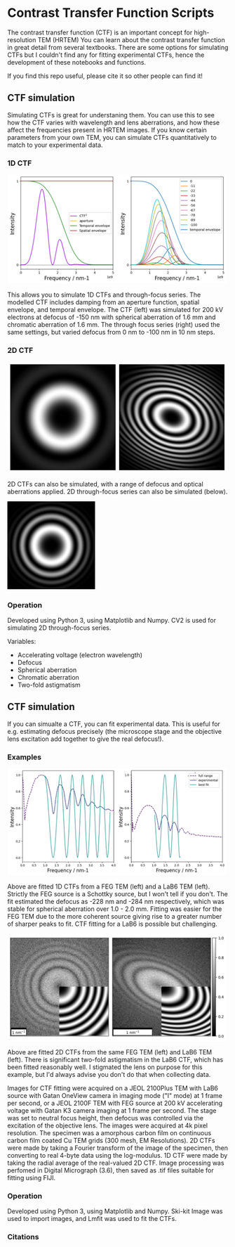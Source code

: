 # Contrast Transfer Function Scripts

The contrast transfer function (CTF) is an important concept for high-resolution TEM (HRTEM) You can learn about the contrast transfer function in great detail from several textbooks. There are some options for simulating CTFs but I couldn't find any for fitting experimental CTFs, hence the development of these notebooks and functions.

If you find this repo useful, please cite it so other people can find it! 

## CTF simulation

Simulating CTFs is great for understaning them. You can use this to see how the CTF varies with wavelength and lens aberrations, and how these affect the frequencies present in HRTEM images. If you know certain parameters from your own TEM, you can simulate CTFs quantitatively to match to your experimental data. 

### 1D CTF

<img src="https://github.com/benweare/EM_scripts/blob/main/assets/images/1d.png" alt="1d CTFs" width=500 /> 

This allows you to simulate 1D CTFs and through-focus series. The modelled CTF includes damping from an aperture function, spatial envelope, and temporal envelope. The CTF (left) was simulated for 200 kV electrons at defocus of -150 nm with spherical aberration of 1.6 mm and chromatic aberration of 1.6 mm. The through focus series (right) used the same settings, but varied defocus from 0 nm to -100 nm in 10 nm steps. 

### 2D CTF

<img src="https://github.com/benweare/EM_scripts/blob/main/assets/images/2d.png" alt="2d CTFs" width=500 />

2D CTFs can also be simulated, with a range of defocus and optical aberrations applied. 2D through-focus series can also be simulated (below).  

 <img src="https://github.com/benweare/EM_scripts/blob/main/assets/images/TF.gif" alt="2d CTFs" width=200 />

### Operation
Developed using Python 3, using Matplotlib and Numpy. CV2 is used for simulating 2D through-focus series.

Variables:

- Accelerating voltage (electron wavelength)
- Defocus
- Spherical aberration
- Chromatic aberration 
- Two-fold astigmatism

## CTF simulation
If you can simualte a CTF, you can fit experimental data. This is useful for e.g. estimating defocus precisely (the microscope stage and the objective lens excitation add together to give the real defocus!).

### Examples

<img src="https://github.com/benweare/EM_scripts/blob/main/assets/images/1d_fitting.png" alt="2d CTFs" width=500 />

Above are fitted 1D CTFs from a FEG TEM (left) and a LaB6 TEM (left). Strictly the FEG source is a Schottky source, but I won't tell if you don't. The fit estimated the defocus as -228 nm and -284 nm respectively, which was stable for spherical aberration over 1.0 - 2.0 mm. Fitting was easier for the FEG TEM due to the more coherent source giving rise to a greater number of sharper peaks to fit. CTF fitting for a LaB6 is possible but challenging. 

<img src="https://github.com/benweare/EM_scripts/blob/main/assets/images/2d_fitting.png" alt="2d CTFs" width=500 />

Above are fitted 2D CTFs from the same FEG TEM (left) and LaB6 TEM (left). There is significant two-fold astigmatism in the LaB6 CTF, which has been fitted reasonably well. I stigmated the lens on purpose for this example, but I'd always advise you don't do that when collecting data.

Images for CTF fitting were acquired on a JEOL 2100Plus TEM with LaB6 source with Gatan OneView camera in imaging mode ("I" mode) at 1 frame per second, or a JEOL 2100F TEM with FEG source at 200 kV accelerating voltage with Gatan K3 camera imaging at 1 frame per second. The stage was set to neutral focus height, then defocus was controlled via the excitation of the objective lens. The images were acquired at 4k pixel resolution. The specimen was a amorphous carbon film on continuous carbon film coated Cu TEM grids (300 mesh, EM Resolutions). 2D CTFs were made by taking a Fourier transform of the image of the specimen, then converting to real 4-byte data using the log-modulus. 1D CTF were made by taking the radial average of the real-valued 2D CTF. Image processing was perfomed in Digital Micrograph (3.6), then saved as .tif files suitable for fitting using FIJI.

### Operation
Developed using Python 3, using Matplotlib and Numpy. Ski-kit Image was used to import images, and Lmfit was used to fit the CTFs. 


### Citations

